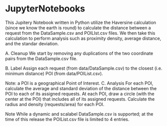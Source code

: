 # JupyterNotebooks

This Jupitery Notebook written in Python utilize the Haversine calculation (since we know the earth is round) to calculate the distance between a request from the DataSample.csv and POILIst.csv files. We then take this calculation to perform analysis such as proximity density, average distance, and the standar deviation. 

A. Cleanup
  We start by removing any duplications of the two coordinate pairs from the DataSample.csv file. 

B. Label
  Assign each request (from data/DataSample.csv) to the closest (i.e. minimum distance) POI (from data/POIList.csv).

Note: a POI is a geographical Point of Interest.
C. Analysis
 For each POI, calculate the average and standard deviation of the distance between the POI to each of its assigned requests.
 At each POI, draw a circle (with the center at the POI) that includes all of its assigned requests. Calculate the radius and density (requests/area) for each POI.

Note
While a dynamic and scalabel DataSample.csv is supported; at the time of this release the POIList.csv file is limited to 4 entries. 


